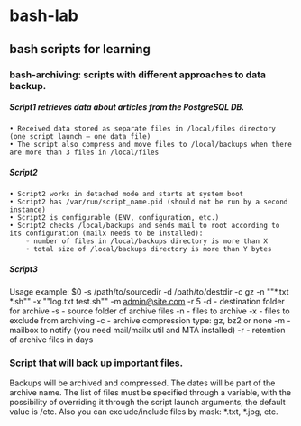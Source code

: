 # bash-lab
## bash scripts for learning 

### bash-archiving: scripts with different approaches to data backup.

##### Script1 retrieves data about articles from the PostgreSQL DB. 	
    • Received data stored as separate files in /local/files directory (one script launch – one data file)	
    • The script also compress and move files to /local/backups when there are more than 3 files in /local/files
##### Script2
    • Script2 works in detached mode and starts at system boot	
    • Script2 has /var/run/script_name.pid (should not be run by a second instance)	
    • Script2 is configurable (ENV, configuration, etc.)  	
    • Script2 checks /local/backups and sends mail to root according to its configuration (mailx needs to be installed):
        ◦ number of files in /local/backups directory is more than X
        ◦ total size of /local/backups directory is more than Y bytes

##### Script3
Usage example: $0 -s /path/to/sourcedir -d /path/to/destdir -c gz -n "\"*.txt *.sh"\" -x "\"log.txt test.sh"\" -m admin@site.com -r 5
  -d - destination folder for archive
  -s - source folder of archive files
  -n - files to archive
  -x - files to exclude from archiving
  -c - archive compression type: gz, bz2 or none
  -m - mailbox to notify (you need mail/mailx util and MTA installed)
  -r - retention of archive files in days
### Script that will back up important files.
Backups will be archived and compressed. The dates will be part of the archive name.
The list of files must be specified through a variable, with the possibility of overriding it through the script launch arguments, the default value is /etc.
Also you can exclude/include files by mask: *.txt, *.jpg, etc.